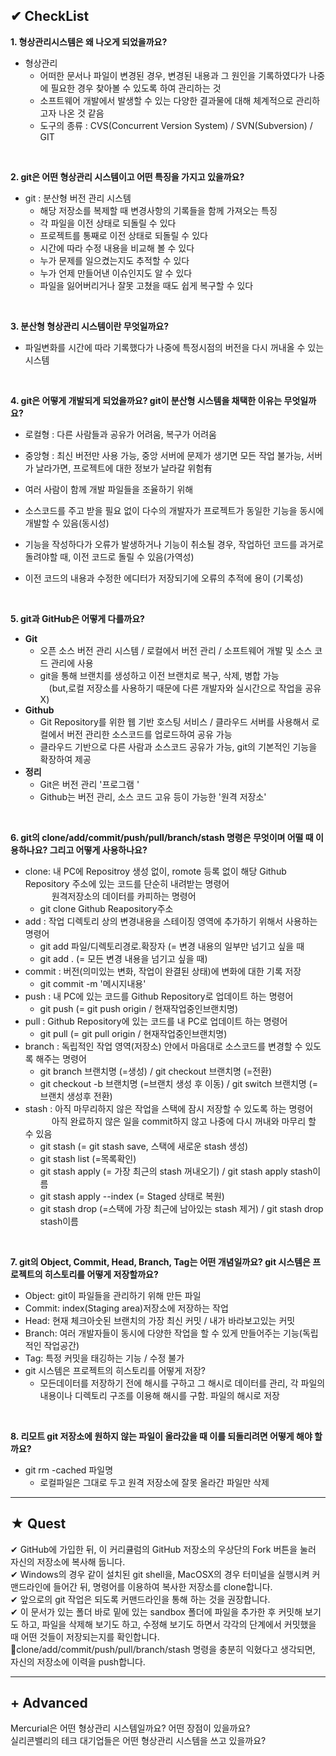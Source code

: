 ## ✔ CheckList
<b>1. 형상관리시스템은 왜 나오게 되었을까요?</b>
-  형상관리
   - 어떠한 문서나 파일이 변경된 경우, 변경된 내용과 그 원인을 기록하였다가 나중에 필요한 경우 찾아볼 수 있도록 하여 관리하는 것
   - 소프트웨어 개발에서 발생할 수 있는 다양한 결과물에 대해 체계적으로 관리하고자 나온 것 같음
   - 도구의 종류 : CVS(Concurrent Version System) / SVN(Subversion) / GIT

<br>

<b>2. git은 어떤 형상관리 시스템이고 어떤 특징을 가지고 있을까요?</b>
- git : 분산형 버전 관리 시스템
  - 해당 저장소를 복제할 때 변경사항의 기록들을 함께 가져오는 특징
  - 각 파일을 이전 상태로 되돌릴 수 있다
  - 프로젝트를 통째로 이전 상태로 되돌릴 수 있다
  - 시간에 따라 수정 내용을 비교해 볼 수 있다
  - 누가 문제를 일으켰는지도 추적할 수 있다
  - 누가 언제 만들어낸 이슈인지도 알 수 있다
  - 파일을 잃어버리거나 잘못 고쳤을 때도 쉽게 복구할 수 있다</p>

<br>

<b>3. 분산형 형상관리 시스템이란 무엇일까요?</b>
- 파일변화를 시간에 따라 기록했다가 나중에 특정시점의 버전을 다시 꺼내올 수 있는 시스템

<br>

<b>4. git은 어떻게 개발되게 되었을까요? git이 분산형 시스템을 채택한 이유는 무엇일까요?</b>
- 로컬형 : 다른 사람들과 공유가 어려움, 복구가 어려움
- 중앙형 : 최신 버전만 사용 가능, 중앙 서버에 문제가 생기면 모든 작업 불가능, 서버가 날라가면, 프로젝트에 대한 정보가 날라갈 위험有<br>

- 여러 사람이 함께 개발 파일들을 조율하기 위해
- 소스코드를 주고 받을 필요 없이 다수의 개발자가 프로젝트가 동일한 기능을 동시에 개발할 수 있음(동시성)
- 기능을 작성하다가 오류가 발생하거나 기능이 취소될 경우, 작업하던 코드를 과거로 돌려야할 때, 이전 코드로 돌릴 수 있음(가역성)
- 이전 코드의 내용과 수정한 에디터가 저장되기에 오류의 추적에 용이 (기록성)

<br>

<b>5. git과 GitHub은 어떻게 다를까요?</b>
- <b>Git</b>
  - 오픈 소스 버전 관리 시스템 / 로컬에서 버전 관리 / 소프트웨어 개발 및 소스 코드 관리에 사용
  - git을 통해 브랜치를 생성하고 이전 브랜치로 복구, 삭제, 병합 가능<br>　(but,로컬 저장소를 사용하기 때문에 다른 개발자와 실시간으로 작업을 공유 X)
- <b>Github</b>
  - Git Repository를 위한 웹 기반 호스팅 서비스 / 클라우드 서버를 사용해서 로컬에서 버전 관리한 소스코드를 업로드하여 공유 가능
  - 클라우드 기반으로 다른 사람과 소스코드 공유가 가능, git의 기본적인 기능을 확장하여 제공
- <b>정리</b>
  - Git은 버전 관리 '프로그램 '
  - Github는 버전 관리, 소스 코드 고유 등이 가능한 '원격 저장소'
  
<br>

<b>6. git의 clone/add/commit/push/pull/branch/stash 명령은 무엇이며 어떨 때 이용하나요? 그리고 어떻게 사용하나요?</b>
- clone: 내 PC에 Repositroy 생성 없이, romote 등록 없이 해당 Github Repository 주소에 있는 코드를 단순히 내려받는 명령어<br>　　　원격저장소의 데이터를 카피하는 명령어
  - git clone Github Reapository주소
- add : 작업 디렉토리 상의 변경내용을 스테이징 영역에 추가하기 위해서 사용하는 명령어 
  - git add 파일/디렉토리경로.확장자 (= 변경 내용의 일부만 넘기고 싶을 때
  - git add . (= 모든 변경 내용을 넘기고 싶을 때)
- commit : 버전(의미있는 변화, 작업이 완결된 상태)에 변화에 대한 기록 저장
  - git commit -m '메시지내용'
- push : 내 PC에 있는 코드를 Github Repository로 업데이트 하는 명령어
  - git push (= git push origin / 현재작업중인브랜치명)
- pull : Github Repository에 있는 코드를 내 PC로 업데이트 하는 명령어
  - git pull (= git pull origin / 현재작업중인브랜치명)
- branch : 독립적인 작업 영역(저장소) 안에서 마음대로 소스코드를 변경할 수 있도록 해주는 명령어
  - git branch 브랜치명 (=생성) / git checkout 브랜치명 (=전환)
  - git checkout -b 브랜치명 (=브랜치 생성 후 이동) / git switch 브랜치명 (= 브랜치 생성후 전환)
- stash : 아직 마무리하지 않은 작업을 스택에 잠시 저장할 수 있도록 하는 명령어
　　　아직 완료하지 않은 일을 commit하지 않고 나중에 다시 꺼내와 마무리 할 수 있음
    - git stash (= git stash save, 스택에 새로운 stash 생성)
    - git stash list (=목록확인)
    - git stash apply (= 가장 최근의 stash 꺼내오기) / git stash apply stash이름
    - git stash apply --index (= Staged 상태로 복원)
    - git stash drop (=스택에 가장 최근에 남아있는 stash 제거) / git stash drop stash이름

<br>

<b>7. git의 Object, Commit, Head, Branch, Tag는 어떤 개념일까요? git 시스템은 프로젝트의 히스토리를 어떻게 저장할까요?</b>
- Object: git이 파일들을 관리하기 위해 만든 파일
- Commit: index(Staging area)저장소에 저장하는 작업
- Head: 현재 체크아숫된 브랜치의 가장 최신 커밋 / 내가 바라보고있는 커밋
- Branch: 여러 개발자들이 동시에 다양한 작업을 할 수 있게 만들어주는 기능(독립적인 작업공간)
- Tag: 특정 커밋을 태깅하는 기능 / 수정 불가
- git 시스템은 프로젝트의 히스토리를 어떻게 저장?
  - 모든데이터를 저장하기 전에 해시를 구하고 그 해시로 데이터를 관리, 각 파일의 내용이나 디렉토리 구조를 이용해 해시를 구함. 파일의 해시로 저장

<br>

<b>8. 리모트 git 저장소에 원하지 않는 파일이 올라갔을 때 이를 되돌리려면 어떻게 해야 할까요?</b>
- git rm -cached 파일명
  - 로컬파일은 그대로 두고 원격 저장소에 잘못 올라간 파일만 삭제<br>

<hr>

## ★ Quest
✔ GitHub에 가입한 뒤, 이 커리큘럼의 GitHub 저장소의 우상단의 Fork 버튼을 눌러 자신의 저장소에 복사해 둡니다.<br>
✔ Windows의 경우 같이 설치된 git shell을, MacOSX의 경우 터미널을 실행시켜 커맨드라인에 들어간 뒤, 명령어를 이용하여 복사한 저장소를 clone합니다.<br>
✔ 앞으로의 git 작업은 되도록 커맨드라인을 통해 하는 것을 권장합니다.<br>
✔ 이 문서가 있는 폴더 바로 밑에 있는 sandbox 폴더에 파일을 추가한 후 커밋해 보기도 하고, 파일을 삭제해 보기도 하고, 수정해 보기도 하면서 각각의 단계에서 커밋했을 때 어떤 것들이 저장되는지를 확인합니다.<br>
🔺clone/add/commit/push/pull/branch/stash 명령을 충분히 익혔다고 생각되면, 자신의 저장소에 이력을 push합니다.<br>

<hr>

 ## + Advanced
 Mercurial은 어떤 형상관리 시스템일까요? 어떤 장점이 있을까요?<br>
 실리콘밸리의 테크 대기업들은 어떤 형상관리 시스템을 쓰고 있을까요?